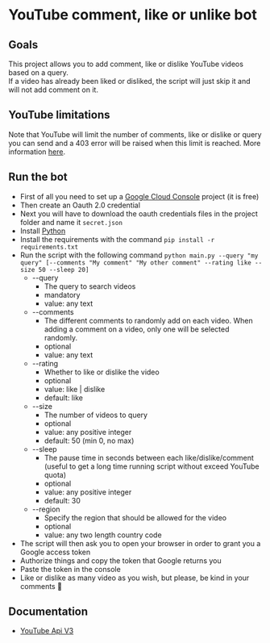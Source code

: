 # YouTube comment, like or unlike bot

##  Goals

This project allows you to add comment, like or dislike YouTube videos based on a query.  
If a video has already been liked or disliked, the script will just skip it and will not add comment on it.

## YouTube limitations

Note that YouTube will limit the number of comments, like or dislike or query you can send and a 403 error will be raised when this limit is reached. More information [here](https://developers.google.com/youtube/v3/getting-started#quota).

## Run the bot
- First of all you need to set up a [Google Cloud Console](https://console.cloud.google.com/?hl=fr) project (it is free)
- Then create an Oauth 2.0 credential
- Next you will have to download the oauth credentials files in the project folder and name it `secret.json`
- Install [Python](https://www.python.org/downloads/)
- Install the requirements with the command `pip install -r requirements.txt`
- Run the script with the following command `python main.py --query "my query" [--comments "My comment" "My other comment" --rating like --size 50 --sleep 20]`
  - --query
    - The query to search videos
    - mandatory
    - value: any text
  - --comments
    - The different comments to randomly add on each video. When adding a comment on a video, only one will be selected randomly.
    - optional
    - value: any text
  - --rating
    - Whether to like or dislike the video
    - optional
    - value: like | dislike
    - default: like
  - --size
    - The number of videos to query
    - optional
    - value: any positive integer
    - default: 50 (min 0, no max)
  - --sleep
    - The pause time in seconds between each like/dislike/comment (useful to get a long time running script without exceed YouTube quota)
    - optional
    - value: any positive integer
    - default: 30
  - --region
    - Specify the region that should be allowed for the video
    - optional
    - value: any two length country code
- The script will then ask you to open your browser in order to grant you a Google access token
- Authorize things and copy the token that Google returns you
- Paste the token in the console
- Like or dislike as many video as you wish, but please, be kind in your comments 🙂

## Documentation
- [YouTube Api V3](https://developers.google.com/youtube/v3/docs)